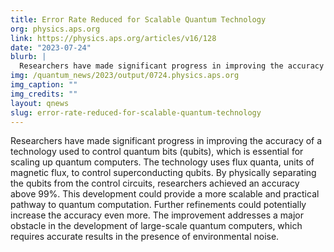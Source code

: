 ```yaml
---
title: Error Rate Reduced for Scalable Quantum Technology
org: physics.aps.org
link: https://physics.aps.org/articles/v16/128
date: "2023-07-24"
blurb: |
  Researchers have made significant progress in improving the accuracy of a technology used to control quantum bits (qubits), which is essential for scaling up quantum computers. The technology uses flux quanta, units of magnetic flux, to control superconducting qubits. By physically separating the qubits from the control circuits, researchers achieved an accuracy above 99%. This development could provide a more scalable and practical pathway to quantum computation. Further refinements could potentially increase the accuracy even more. The improvement addresses a major obstacle in the development of large-scale quantum computers, which requires accurate results in the presence of environmental noise.
img: /quantum_news/2023/output/0724.physics.aps.org
img_caption: ""
img_credits: ""
layout: qnews
slug: error-rate-reduced-for-scalable-quantum-technology
---
```


Researchers have made significant progress in improving the accuracy of a technology used to control quantum bits (qubits), which is essential for scaling up quantum computers. The technology uses flux quanta, units of magnetic flux, to control superconducting qubits. By physically separating the qubits from the control circuits, researchers achieved an accuracy above 99%. This development could provide a more scalable and practical pathway to quantum computation. Further refinements could potentially increase the accuracy even more. The improvement addresses a major obstacle in the development of large-scale quantum computers, which requires accurate results in the presence of environmental noise.
